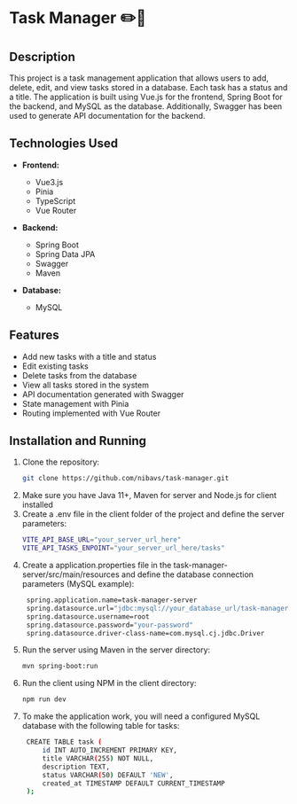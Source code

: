 # Task Manager ✏️📃

## Description
This project is a task management application that allows users to add, delete, edit, and view tasks stored in a database. Each task has a status and a title. The application is built using Vue.js for the frontend, Spring Boot for the backend, and MySQL as the database. Additionally, Swagger has been used to generate API documentation for the backend.

## Technologies Used

- **Frontend:**
  - Vue3.js
  - Pinia 
  - TypeScript
  - Vue Router

- **Backend:**
  - Spring Boot
  - Spring Data JPA 
  - Swagger 
  - Maven 

- **Database:**
  - MySQL

## Features

- Add new tasks with a title and status
- Edit existing tasks
- Delete tasks from the database
- View all tasks stored in the system
- API documentation generated with Swagger
- State management with Pinia
- Routing implemented with Vue Router

## Installation and Running

1. Clone the repository:
   ```bash
   git clone https://github.com/nibavs/task-manager.git
2. Make sure you have Java 11+, Maven for server and Node.js for client installed
3. Create a .env file in the client folder of the project and define the server parameters:
   ```bash
   VITE_API_BASE_URL="your_server_url_here"
   VITE_API_TASKS_ENPOINT="your_server_url_here/tasks"
4. Create a application.properties file in the task-manager-server/src/main/resources and define the database connection parameters (MySQL example):
   ```bash
    spring.application.name=task-manager-server
    spring.datasource.url="jdbc:mysql://your_database_url/task-manager"
    spring.datasource.username=root
    spring.datasource.password="your-password"
    spring.datasource.driver-class-name=com.mysql.cj.jdbc.Driver
5. Run the server using Maven in the server directory:
   ```bash
   mvn spring-boot:run
6. Run the client using NPM in the client directory:
   ```bash
   npm run dev
7. To make the application work, you will need a configured MySQL database with the following table for tasks:
   ```bash
    CREATE TABLE task (
        id INT AUTO_INCREMENT PRIMARY KEY,
        title VARCHAR(255) NOT NULL,
        description TEXT,
        status VARCHAR(50) DEFAULT 'NEW',
        created_at TIMESTAMP DEFAULT CURRENT_TIMESTAMP
    );